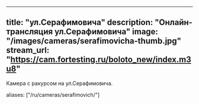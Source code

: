 
---
title: "ул.Серафимовича"
description: "Онлайн-трансляция ул.Серафимовича"
image: "/images/cameras/serafimovicha-thumb.jpg"
stream_url: "https://cam.fortesting.ru/boloto_new/index.m3u8"
---

Камера с ракурсом на ул.Серафимовича.

aliases: ["/ru/cameras/serafimovich/"]


